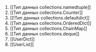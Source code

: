 1. [[Тип данных collections.namedtuple]]
2. [[Тип данных collections.Counter]]
3. [[!Тип данных collections.defaultdict]]
4. [[Тип данных collections.OrderedDict]]
5. [[Тип данных collections.ChainMap]]
6. [[Тип данных collections.deque]]
7. [[UserDict]]
8. [[UserList]]